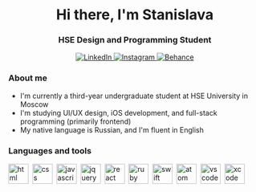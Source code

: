 
<div id="header" align="center">  
<h1>Hi there, I'm Stanislava</h1> 
<h3>HSE Design and Programming Student</h3>
</div>

<div id="socials" align="center">  
<a href="https://www.linkedin.com/in/stanislava-shestakova-976572295/">
    <img src="https://img.shields.io/badge/LinkedIn-0A66C2?logo=linkedin&logoColor=fff&style=flat" alt="LinkedIn" />
</a>
<a href="https://instagram.com/shabbatshalom_?igshid=OGQ5ZDc2ODk2ZA%3D%3D&utm_source=qr" target="_blank">
    <img src="https://img.shields.io/badge/Instagram-E4405F?logo=instagram&logoColor=fff&style=flat" alt="Instagram" />
</a>
<a href="https://www.behance.net/3e5b0544" target="_blank">
    <img src="https://img.shields.io/badge/Behance-1769FF?logo=behance&logoColor=fff&style=flat" alt="Behance" />
</a>
</div>

### About me 
- I'm currently a third-year undergraduate student at HSE University in Moscow
- I'm studying UI/UX design, iOS development, and full-stack programming (primarily frontend)
- My native language is Russian, and I'm fluent in English

### Languages and tools
<img src="https://cdn.jsdelivr.net/gh/devicons/devicon/icons/html5/html5-plain.svg" title="html"
width="40" height="40"/>&nbsp;
<img src="https://cdn.jsdelivr.net/gh/devicons/devicon/icons/css3/css3-plain.svg" title="css"
width="40" height="40"/>&nbsp;
<img src="https://cdn.jsdelivr.net/gh/devicons/devicon/icons/javascript/javascript-original.svg" title="javascript"
width="40" height="40"/>&nbsp;
<img src="https://cdn.jsdelivr.net/gh/devicons/devicon/icons/jquery/jquery-original.svg" title="jquery"
width="40" height="40"/>&nbsp;
<img src="https://cdn.jsdelivr.net/gh/devicons/devicon/icons/react/react-original.svg" title="react"
width="40" height="40"/>&nbsp;
<img src="https://cdn.jsdelivr.net/gh/devicons/devicon/icons/ruby/ruby-plain-wordmark.svg" title="ruby"
width="40" height="40"/>&nbsp;
<img src="https://cdn.jsdelivr.net/gh/devicons/devicon/icons/swift/swift-original.svg" title="swift"
width="40" height="40"/>&nbsp;
<img src="https://cdn.jsdelivr.net/gh/devicons/devicon/icons/atom/atom-original.svg" title="atom"
width="40" height="40"/>&nbsp;
<img src="https://cdn.jsdelivr.net/gh/devicons/devicon/icons/vscode/vscode-original.svg" title="vscode"
width="40" height="40"/>&nbsp;
<img src="https://cdn.jsdelivr.net/gh/devicons/devicon/icons/xcode/xcode-plain.svg" title="xcode"
width="40" height="40"/>&nbsp;

<div id="stat" align="center">
<img src="https://github-profile-summary-cards.vercel.app/api/cards/profile-details?username=stanislavasal&theme=github_dark" alt=""/>
<img src="https://github-profile-summary-cards.vercel.app/api/cards/most-commit-language?username=stanislavasal&theme=github_dark" alt=""/>
<img src="https://github-profile-summary-cards.vercel.app/api/cards/stats?username=stanislavasal&theme=github_dark" alt=""/>
</div>
